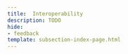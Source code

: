 ```yaml
---
title:  Interoperability
description: TODO
hide: 
- feedback
template: subsection-index-page.html
---
```

